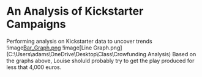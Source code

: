 # An Analysis of Kickstarter Campaigns
Performing analysis on Kickstarter data to uncover trends
!image[Bar_Graph.png](C:\Users\adams\OneDrive\Desktop\Class\Crowfunding_Analysis\Bar_Graph.png)
!image[Line Graph.png](C:\Users\adams\OneDrive\Desktop\Class\Crowfunding Analysis)
Based on the graphs above, Louise sholuld probably try to get the play produced for less that 4,000 euros.
